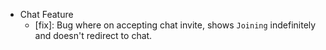 - Chat Feature
  - [fix]: Bug where on accepting chat invite, shows `Joining` indefinitely and doesn't redirect to chat.
